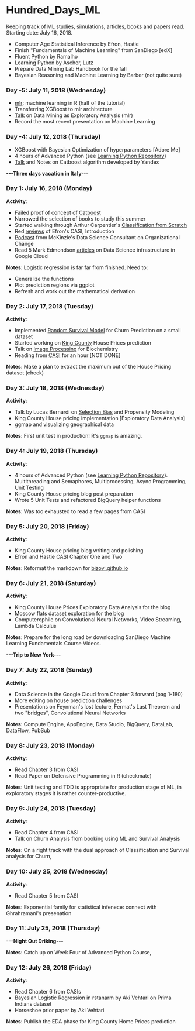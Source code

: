 # Hundred_Days_ML
Keeping track of ML studies, simulations, articles, books and papers read. Starting date: July 16, 2018.

* Computer Age Statistical Inference by Efron, Hastie
* Finish "Fundamentals of Machine Learning" from SanDiego [edX]
* Fluent Python by Ramalho
* Learning Python by Ascher, Lutz
* Prepare Data Mining Lab Handbook for the fall
* Bayesian Reasoning and Machine Learning by Barber (not quite sure)


### Day -5: July 11, 2018 (Wednesday)
* [mlr](https://github.com/mlr-org/mlr/blob/tutorial_pdf_dev/vignettes/tutorial/devel/pdf/mlr-tutorial_dev.pdf): machine learning in R (half of the tutorial)
* Transferring XGBoost to mlr architecture
* [Talk](https://www.youtube.com/watch?v=d1PnFiN6nOQ) on Data Mining as Exploratory Analysis (mlr)
* Record the most recent presentation on Machine Learning

### Day -4: July 12, 2018 (Thursday)
* XGBoost with Bayesian Optimization of hyperparameters [Adore Me]
* 4 hours of Advanced Python (see [Learning Python Repository](https://github.com/bizovi/hundred_days_ml))
* [Talk](https://www.youtube.com/watch?v=8o0e-r0B5xQ&t=647s) and Notes on Catboost algorithm developed by Yandex

**---Three days vacation in Italy---**


### Day 1: July 16, 2018 (Monday)
**Activity**: 
* Failed proof of concept of [Catboost](https://tech.yandex.com/catboost/doc/dg/concepts/r-quickstart-docpage/)
* Narrowed the selection of books to study this summer
* Started walking through Arthur Carpentier's [Classification from Scratch](https://freakonometrics.hypotheses.org/52731)
* Red [reviews](https://web.stanford.edu/~hastie/CASI_files/PDF/casi.pdf) of Efron's CASI, Introduction
* [Podcast](https://www.buzzsprout.com/147669/744363) from McKinzie's Data Science Consultant on Organizational Change
* Read 5 Mark Edmondson [articles](http://code.markedmondson.me/) on Data Science infrastructure in Google Cloud

**Notes**: Logistic regression is far far from finished. Need to:
* Generalize the functions
* Plot prediction regions via ggplot
* Refresh and work out the mathematical derivation


### Day 2: July 17, 2018 (Tuesday)

**Activity**:
* Implemented [Random Survival Model](https://kogalur.github.io/randomForestSRC/) for Churn Prediction on a small dataset
* Started working on [King County](https://www.kaggle.com/harlfoxem/housesalesprediction/kernels) House Prices prediction
* Talk on [Image Processing](https://www.youtube.com/watch?v=3HOulHAUhQw) for Biochemistry
* Reading from [CASI](http://web.stanford.edu/~hastie/CASI/order.html) for an hour [NOT DONE]

**Notes**: Make a plan to extract the maximum out of the House Pricing dataset (check)


### Day 3: July 18, 2018 (Wednesday)

**Activity**:
* Talk by Lucas Bernardi on [Selection Bias](https://www.youtube.com/watch?v=3ZWCKr0vDtc&index=82&list=PLYEK5GJ_Xl7OPrucJhQ32RjafRyEdt5iT) and Propensity Modeling
* King County House pricing implementation [Exploratory Data Analysis]
* ggmap and visualizing geographical data

**Notes**: First unit test in production! R's `ggmap` is amazing.


### Day 4: July 19, 2018 (Thursday)

**Activity**:
* 4 hours of Advanced Python (see [Learning Python Repository](https://github.com/bizovi/hundred_days_ml)). Multithreading and Semaphores, Multiprocessing, Async Programming, Unit Testing
* King County House pricing blog post preparation
* Wrote 5 Unit Tests and refactored BigQuery helper functions

**Notes**: Was too exhausted to read a few pages from CASI


### Day 5: July 20, 2018 (Friday)

**Activity**:
* King County House pricing blog writing and polishing
* Efron and Hastie CASI Chapter One and Two

**Notes**: Reformat the markdown for [bizovi.github.io](https://bizovi.github.io)

### Day 6: July 21, 2018 (Saturday)

**Activity**:
* King County House Prices Exploratory Data Analysis for the blog
* Moscow flats dataset exploration for the blog
* Computerophile on Convolutional Neural Networks, Video Streaming, Lambda Calculus

**Notes**: Prepare for the long road by downloading SanDiego Machine Learning Fundamentals Course Videos.

**---Trip to New York---**

### Day 7: July 22, 2018 (Sunday)

**Activity**:
* Data Science in the Google Cloud from Chapter 3 forward (pag 1-180)
* More editing on house prediction challenges
* Presentations on Feynman's lost lecture, Fermat's Last Theorem and two "bridges", Convolutional Neural Networks

**Notes**: Compute Engine, AppEngine, Data Studio, BigQuery, DataLab, DataFlow, PubSub


### Day 8: July 23, 2018 (Monday)

**Activity**:
* Read Chapter 3 from CASI
* Read Paper on Defensive Programming in R (checkmate)

**Notes**: Unit testing and TDD is appropriate for production stage of ML, in exploratory stages it is rather counter-productive.


### Day 9: July 24, 2018 (Tuesday)

**Activity**:
* Read Chapter 4 from CASI
* Talk on Churn Analysis from booking using ML and Survival Analysis

**Notes**: On a right track with the dual approach of Classification and Survival analysis for Churn,


### Day 10: July 25, 2018 (Wednesday)

**Activity**:
* Read Chapter 5 from CASI

**Notes**: Exponential family for statistical infenece: connect with Ghrahramani's presenation

### Day 11: July 25, 2018 (Thursday)

**---Night Out Driking---**

**Notes**: Catch up on Week Four of Advanced Python Course,

### Day 12: July 26, 2018 (Friday)

**Activity**:
* Read Chapter 6 from CASIs
* Bayesian Logistic Regression in rstanarm by Aki Vehtari on Prima Indians dataset
* Horseshoe prior paper by Aki Vehtari

**Notes**: Publish the EDA phase for King County Home Prices prediction
